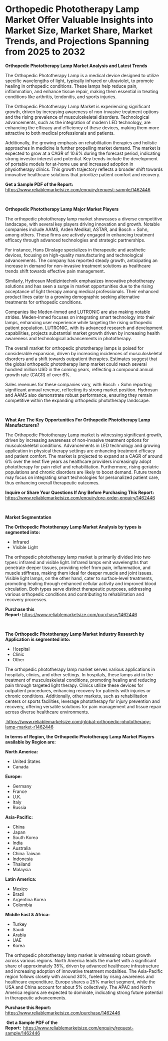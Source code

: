 <p><h1>Orthopedic Phototherapy Lamp Market Offer Valuable Insights into Market Size, Market Share, Market Trends, and Projections Spanning from 2025 to 2032</h1></p><p><strong>Orthopedic Phototherapy Lamp Market Analysis and Latest Trends</strong></p>
<p><p>The Orthopedic Phototherapy Lamp is a medical device designed to utilize specific wavelengths of light, typically infrared or ultraviolet, to promote healing in orthopedic conditions. These lamps help reduce pain, inflammation, and enhance tissue repair, making them essential in treating conditions like arthritis, tendonitis, and sports injuries. </p><p>The Orthopedic Phototherapy Lamp Market is experiencing significant growth, driven by increasing awareness of non-invasive treatment options and the rising prevalence of musculoskeletal disorders. Technological advancements, such as the integration of modern LED technology, are enhancing the efficacy and efficiency of these devices, making them more attractive to both medical professionals and patients. </p><p>Additionally, the growing emphasis on rehabilitation therapies and holistic approaches in medicine is further propelling market demand. The market is expected to grow at a CAGR of 10.6% during the forecast period, indicating strong investor interest and potential. Key trends include the development of portable models for at-home use and increased adoption in physiotherapy clinics. This growth trajectory reflects a broader shift towards innovative healthcare solutions that prioritize patient comfort and recovery.</p></p>
<p><strong>Get a Sample PDF of the Report:&nbsp;</strong> <a href="https://www.reliablemarketsize.com/enquiry/request-sample/1462446?utm_campaign=1845&utm_medium=2&utm_source=Github&utm_content=ia&utm_term=14042025&utm_id=orthopedic-phototherapy-lamp">https://www.reliablemarketsize.com/enquiry/request-sample/1462446</a></p>
<p>&nbsp;</p>
<p><strong>Orthopedic Phototherapy Lamp Major Market Players</strong></p>
<p><p>The orthopedic phototherapy lamp market showcases a diverse competitive landscape, with several key players driving innovation and growth. Notable companies include AAMS, Arden Medikal, ASTAR, and Bosch + Sohn, among others. These firms are actively engaged in enhancing treatment efficacy through advanced technologies and strategic partnerships.</p><p>For instance, Hans Dinslage specializes in therapeutic and aesthetic devices, focusing on high-quality manufacturing and technological advancements. The company has reported steady growth, anticipating an increase in demand for non-invasive treatment solutions as healthcare trends shift towards effective pain management.</p><p>Similarly, Hydrosun Medizintechnik emphasizes innovative phototherapy solutions and has seen a surge in market opportunities due to the rising acceptance of light therapy among medical professionals. Their enhanced product lines cater to a growing demographic seeking alternative treatments for orthopedic conditions.</p><p>Companies like Meden-Inmed and LUTRONIC are also making notable strides. Meden-Inmed focuses on integrating smart technology into their lamps, enhancing user experience while targeting the rising orthopedic patient population. LUTRONIC, with its advanced research and development capabilities, projects substantial market growth driven by increasing health awareness and technological advancements in phototherapy.</p><p>The overall market for orthopedic phototherapy lamps is poised for considerable expansion, driven by increasing incidences of musculoskeletal disorders and a shift towards outpatient therapies. Estimates suggest that the global orthopedic phototherapy lamp market could reach several hundred million USD in the coming years, reflecting a compound annual growth rate (CAGR) of over 6%.</p><p>Sales revenues for these companies vary, with Bosch + Sohn reporting significant annual revenue, reflecting its strong market position. Hydrosun and AAMS also demonstrate robust performance, ensuring they remain competitive within the expanding orthopedic phototherapy landscape.</p></p>
<p>&nbsp;</p>
<p><strong>What Are The Key Opportunities For Orthopedic Phototherapy Lamp Manufacturers?</strong></p>
<p><p>The Orthopedic Phototherapy Lamp market is witnessing significant growth, driven by increasing awareness of non-invasive treatment options for musculoskeletal conditions. Advancements in LED technology and growing application in physical therapy settings are enhancing treatment efficacy and patient comfort. The market is projected to expand at a CAGR of around 6% over the next five years as healthcare providers increasingly adopt phototherapy for pain relief and rehabilitation. Furthermore, rising geriatric populations and chronic disorders are likely to boost demand. Future trends may focus on integrating smart technologies for personalized patient care, thus enhancing overall therapeutic outcomes.</p></p>
<p><strong>Inquire or Share Your Questions If Any Before Purchasing This Report:</strong> <a href="https://www.reliablemarketsize.com/enquiry/pre-order-enquiry/1462446?utm_campaign=1845&utm_medium=2&utm_source=Github&utm_content=ia&utm_term=14042025&utm_id=orthopedic-phototherapy-lamp">https://www.reliablemarketsize.com/enquiry/pre-order-enquiry/1462446</a></p>
<p>&nbsp;</p>
<p><strong>Market Segmentation</strong></p>
<p><strong>The Orthopedic Phototherapy Lamp Market Analysis by types is segmented into:</strong></p>
<p><ul><li>Infrared</li><li>Visible Light</li></ul></p>
<p><p>The orthopedic phototherapy lamp market is primarily divided into two types: infrared and visible light. Infrared lamps emit wavelengths that penetrate deeper tissues, providing relief from pain, inflammation, and muscle stiffness, making them ideal for deeper muscle and joint issues. Visible light lamps, on the other hand, cater to surface-level treatments, promoting healing through enhanced cellular activity and improved blood circulation. Both types serve distinct therapeutic purposes, addressing various orthopedic conditions and contributing to rehabilitation and recovery processes.</p></p>
<p><strong>Purchase this Report:&nbsp;</strong><a href="https://www.reliablemarketsize.com/purchase/1462446?utm_campaign=1845&utm_medium=2&utm_source=Github&utm_content=ia&utm_term=14042025&utm_id=orthopedic-phototherapy-lamp">https://www.reliablemarketsize.com/purchase/1462446</a></p>
<p>&nbsp;</p>
<p><strong>The Orthopedic Phototherapy Lamp Market Industry Research by Application is segmented into:</strong></p>
<p><ul><li>Hospital</li><li>Clinic</li><li>Other</li></ul></p>
<p><p>The orthopedic phototherapy lamp market serves various applications in hospitals, clinics, and other settings. In hospitals, these lamps aid in the treatment of musculoskeletal conditions, promoting healing and reducing pain through targeted light therapy. Clinics utilize these devices for outpatient procedures, enhancing recovery for patients with injuries or chronic conditions. Additionally, other markets, such as rehabilitation centers or sports facilities, leverage phototherapy for injury prevention and recovery, offering versatile solutions for pain management and tissue repair across diverse healthcare environments.</p></p>
<p><a href="https://www.reliablemarketsize.com/global-orthopedic-phototherapy-lamp-market-r1462446?utm_campaign=1845&utm_medium=2&utm_source=Github&utm_content=ia&utm_term=14042025&utm_id=orthopedic-phototherapy-lamp">&nbsp;https://www.reliablemarketsize.com/global-orthopedic-phototherapy-lamp-market-r1462446</a></p>
<p><strong>In terms of Region, the Orthopedic Phototherapy Lamp Market Players available by Region are:</strong></p>
<p>
    <p> <strong> North America: </strong>
        <ul>
            <li>United States</li>
            <li>Canada</li>
        </ul>
        </p> 
    <p> <strong> Europe: </strong>
        <ul>
            <li>Germany</li>
            <li>France</li>
            <li>U.K.</li>
            <li>Italy</li>
            <li>Russia</li>
        </ul>
        </p> 
    <p> <strong> Asia-Pacific: </strong>
        <ul>
            <li>China</li>
            <li>Japan</li>
            <li>South Korea</li>
            <li>India</li>
            <li>Australia</li>
            <li>China Taiwan</li>
            <li>Indonesia</li>
            <li>Thailand</li>
            <li>Malaysia</li>
        </ul>
        </p> 
    <p> <strong> Latin America: </strong>
        <ul>
            <li>Mexico</li>
            <li>Brazil</li>
            <li>Argentina Korea</li>
            <li>Colombia</li>
        </ul>
        </p> 
    <p> <strong> Middle East & Africa: </strong>
        <ul>
            <li>Turkey</li>
            <li>Saudi</li>
            <li>Arabia</li>
            <li>UAE</li>
            <li>Korea</li>
        </ul>
    </p>
    </p>
<p><p>The orthopedic phototherapy lamp market is witnessing robust growth across various regions. North America leads the market with a significant share of approximately 35%, driven by advanced healthcare infrastructure and increasing adoption of innovative treatment modalities. The Asia-Pacific region follows closely with around 30%, fueled by rising awareness and healthcare expenditure. Europe shares a 25% market segment, while the USA and China account for about 5% collectively. The APAC and North America regions are expected to dominate, indicating strong future potential in therapeutic advancements.</p></p>
<p><strong>Purchase this Report: </strong><a href="https://www.reliablemarketsize.com/purchase/1462446?utm_campaign=1845&utm_medium=2&utm_source=Github&utm_content=ia&utm_term=14042025&utm_id=orthopedic-phototherapy-lamp">https://www.reliablemarketsize.com/purchase/1462446</a></p>
<p>&nbsp;<strong>Get a Sample PDF of the Report:&nbsp;&nbsp;</strong><a href="https://www.reliablemarketsize.com/enquiry/request-sample/1462446?utm_campaign=1845&utm_medium=2&utm_source=Github&utm_content=ia&utm_term=14042025&utm_id=orthopedic-phototherapy-lamp">https://www.reliablemarketsize.com/enquiry/request-sample/1462446</a></p>
<p><strong></strong></p>
<p><p></p><p></p><p></p></p>